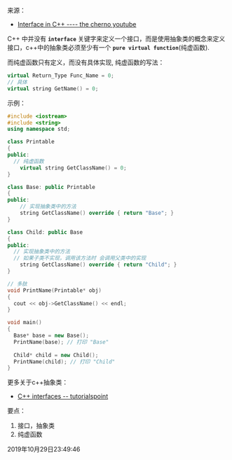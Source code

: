 来源：

- [Interface in C++ ---- the cherno youtube](https://www.youtube.com/watch?v=UWAdd13EfM8&list=PLlrATfBNZ98dudnM48yfGUldqGD0S4FFb&index=29)

C++ 中并没有 **`interface`** 关键字来定义一个接口，而是使用抽象类的概念来定义接口，c++中的抽象类必须至少有一个 **`pure virtual function`**(纯虚函数).

而纯虚函数只有定义，而没有具体实现, 纯虚函数的写法：

```c++
virtual Return_Type Func_Name = 0;
// 具体
virtual string GetName() = 0;
```

示例：

```c++
#include <iostream>
#include <string>
using namespace std;

class Printable
{
public:
  // 纯虚函数
	virtual string GetClassName() = 0;
}

class Base: public Printable
{
public:
	// 实现抽象类中的方法
	string GetClassName() override { return "Base"; }
}

class Child: public Base
{
public:
  // 实现抽象类中的方法
  // 如果子类不实现，调用该方法时 会调用父类中的实现
	string GetClassName() override { return "Child"; }
}

// 多肽
void PrintName(Printable* obj)
{
  cout << obj->GetClassName() << endl;
}

void main()
{
  Base* base = new Base();
  PrintName(base); // 打印 "Base"
  
  Child* child = new Child();
  PrintName(child); // 打印 "Child"
}
```



更多关于c++抽象类：

- [C++ interfaces -- tutorialspoint](https://www.tutorialspoint.com/cplusplus/cpp_interfaces.htm)



要点：

1. 接口，抽象类
2. 纯虚函数

2019年10月29日23:49:46